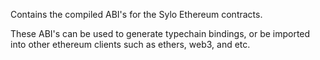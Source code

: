 Contains the compiled ABI's for the Sylo Ethereum contracts.

These ABI's can be used to generate typechain bindings,
or be imported into other ethereum clients such as
ethers, web3, and etc.